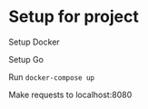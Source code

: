 # Setup for project
Setup Docker

Setup Go

Run `docker-compose up`

Make requests to localhost:8080
